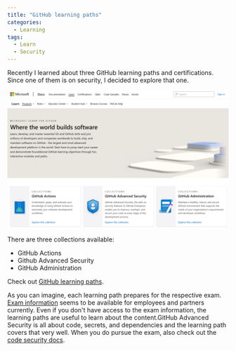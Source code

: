 ```yaml
---
title: "GitHub learning paths"
categories:
  - Learning
tags:
  - Learn
  - Security
---
```


Recently I learned about three GitHub learning paths and certifications. Since one of them is on security, I decided to explore that one.

![GitHub learning paths](../assets/images/2022-09-02-github-learning-paths.png)

There are three collections available:
* GitHub Actions
* Github Advanced Security
* GitHub Administration

Check out [GitHub learning paths](https://docs.microsoft.com/learn/github/?wt.mc_id=pdebruin_content_blog_cnl_csasci).

As you can imagine, each learning path prepares for the respective exam. [Exam information](https://examregistration.github.com?wt.mc_id=pdebruin_content_blog_cnl_csasci) seems to be available for employees and partners currently. Even if you don't have access to the exam information, the learning paths are useful to learn about the content.GitHub Advanced Security is all about code, secrets, and dependencies and the learning path covers that very well. When you do pursue the exam, also check out the [code security docs](https://docs.github.com/en/code-security?wt.mc_id=pdebruin_content_blog_cnl_csasci).
